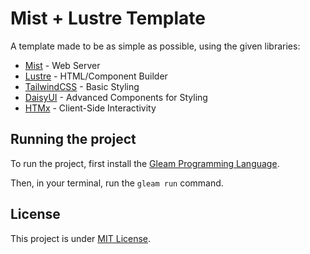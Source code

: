 # Mist + Lustre Template

A template made to be as simple as possible, using the given libraries:

- [Mist](https://github.com/rawhat/mist) - Web Server
- [Lustre](https://github.com/lustre-labs/lustre) - HTML/Component Builder
- [TailwindCSS](https://tailwindcss.com/) - Basic Styling
- [DaisyUI](https://daisyui.com/) - Advanced Components for Styling
- [HTMx](https://htmx.org/) - Client-Side Interactivity

## Running the project

To run the project, first install the [Gleam Programming Language](https://gleam.run/).

Then, in your terminal, run the `gleam run` command.

## License

This project is under [MIT License](LICENSE).
